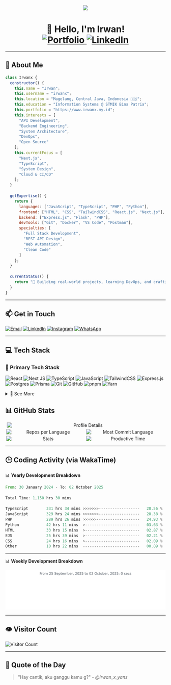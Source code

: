 <div id="header" align="center">
  <img src="https://media.giphy.com/media/M9gbBd9nbDrOTu1Mqx/giphy.gif" width="100"/>
  <h1 align="center">
    👋 Hello, I'm Irwan!
    <br/>
    <a href="https://www.irwanx.my.id">
      <img src="https://img.shields.io/badge/Portfolio-255E63?style=for-the-badge&logoColor=white" alt="Portfolio"/>
    </a>
    <a href="https://www.linkedin.com/in/irwan-xyans/">
      <img src="https://img.shields.io/badge/LinkedIn-0077B5?style=for-the-badge&logo=linkedin&logoColor=white" alt="LinkedIn"/>
    </a>
  </h1>
</div>

---

## 💫 About Me


```javascript
class Irwanx {
  constructor() {
    this.name = "Irwan";
    this.username = "irwanx";
    this.location = "Magelang, Central Java, Indonesia 🇮🇩";
    this.education = "Information Systems @ STMIK Bina Patria";
    this.portfolio = "https://www.irwanx.my.id";
    this.interests = [
      "API Development",
      "Backend Engineering",
      "System Architecture",
      "DevOps",
      "Open Source"
    ];
    this.currentFocus = [
      "Next.js",
      "TypeScript",
      "System Design",
      "Cloud & CI/CD"
    ];
  }

  getExpertise() {
    return {
      languages: ["JavaScript", "TypeScript", "PHP", "Python"],
      frontend: ["HTML", "CSS", "TailwindCSS", "React.js", "Next.js"],
      backend: ["Express.js", "Flask", "PHP"],
      devTools: ["Git", "Docker", "VS Code", "Postman"],
      specialties: [
        "Full Stack Development",
        "REST API Design",
        "Web Automation",
        "Clean Code"
      ]
    };
  }

  currentStatus() {
    return "🚀 Building real-world projects, learning DevOps, and crafting better APIs 🔥";
  }
}
```

---

## 📫 Get in Touch

[![Email](https://img.shields.io/badge/-Email-c14438?style=for-the-badge&logo=Gmail&logoColor=white)](mailto:irwan080304@gmail.com)
[![LinkedIn](https://img.shields.io/badge/LinkedIn-%230077B5?style=for-the-badge&logo=linkedin&logoColor=white)](https://www.linkedin.com/in/irwan-xyans/)
[![Instagram](https://img.shields.io/badge/Instagram-%23E4405F.svg?style=for-the-badge&logo=Instagram&logoColor=white)](https://instagram.com/irwan_x_yans/)
[![WhatsApp](https://img.shields.io/badge/WhatsApp-25D366?style=for-the-badge&logo=whatsapp&logoColor=white)](https://wa.me/628882611841)

---

## 💻 Tech Stack
### 🚀 Primary Tech Stack
![React](https://img.shields.io/badge/react-%2320232a.svg?style=for-the-badge&logo=react&logoColor=%2361DAFB)
![Next JS](https://img.shields.io/badge/Next-black?style=for-the-badge&logo=next.js&logoColor=white)
![TypeScript](https://img.shields.io/badge/typescript-%23007ACC.svg?style=for-the-badge&logo=typescript&logoColor=white)
![JavaScript](https://img.shields.io/badge/javascript-%23323330.svg?style=for-the-badge&logo=javascript&logoColor=%23F7DF1E)
![TailwindCSS](https://img.shields.io/badge/tailwindcss-%2338B2AC.svg?style=for-the-badge&logo=tailwind-css&logoColor=white)
![Express.js](https://img.shields.io/badge/express.js-%23404d59.svg?style=for-the-badge&logo=express&logoColor=%2361DAFB)
![Postgres](https://img.shields.io/badge/postgres-%23316192.svg?style=for-the-badge&logo=postgresql&logoColor=white)
![Prisma](https://img.shields.io/badge/Prisma-3982CE?style=for-the-badge&logo=Prisma&logoColor=white)
![Git](https://img.shields.io/badge/git-%23F05033.svg?style=for-the-badge&logo=git&logoColor=white)
![GitHub](https://img.shields.io/badge/github-%23121011.svg?style=for-the-badge&logo=github&logoColor=white)
![pnpm](https://img.shields.io/badge/pnpm-%234D4A4B.svg?style=for-the-badge&logo=pnpm&logoColor=F69220)
![Yarn](https://img.shields.io/badge/yarn-%232C8EBB.svg?style=for-the-badge&logo=yarn&logoColor=white)

<details>
  <summary>🧰 See More</summary>

<br/>

## 💡 Languages & Frameworks
![PHP](https://img.shields.io/badge/php-%23777BB4.svg?style=for-the-badge&logo=php&logoColor=white)
![Yii2](https://img.shields.io/badge/Yii2-E93C32?style=for-the-badge&logo=yii&logoColor=white)
![CodeIgniter](https://img.shields.io/badge/CodeIgniter-%23EE4323.svg?style=for-the-badge&logo=codeigniter&logoColor=white)
![Python](https://img.shields.io/badge/python-3670A0?style=for-the-badge&logo=python&logoColor=ffdd54)
![Django](https://img.shields.io/badge/django-%23092E20.svg?style=for-the-badge&logo=django&logoColor=white)
![FastAPI](https://img.shields.io/badge/FastAPI-005571?style=for-the-badge&logo=fastapi)
![Flask](https://img.shields.io/badge/flask-%23000.svg?style=for-the-badge&logo=flask&logoColor=white)
![EJS](https://img.shields.io/badge/ejs-%237D7D7D.svg?style=for-the-badge&logo=ejs&logoColor=white)

### ⚛️ Frontend Libraries
![Redux](https://img.shields.io/badge/redux-%23593d88.svg?style=for-the-badge&logo=redux&logoColor=white)
![Zustand](https://img.shields.io/badge/Zustand-%23202123.svg?style=for-the-badge&logo=zustand&logoColor=white)
![Recoil](https://img.shields.io/badge/Recoil-30A5F9?style=for-the-badge&logo=recoil&logoColor=white)
![React Query](https://img.shields.io/badge/-React%20Query-FF4154?style=for-the-badge&logo=react%20query&logoColor=white)
![React Router](https://img.shields.io/badge/React_Router-CA4245?style=for-the-badge&logo=react-router&logoColor=white)
![React Hook Form](https://img.shields.io/badge/React%20Hook%20Form-%23EC5990.svg?style=for-the-badge&logo=reacthookform&logoColor=white)
![jQuery](https://img.shields.io/badge/jquery-%230769AD.svg?style=for-the-badge&logo=jquery&logoColor=white)

### 🎨 UI & Styling
![Bootstrap](https://img.shields.io/badge/bootstrap-%23563D7C.svg?style=for-the-badge&logo=bootstrap&logoColor=white)
![Chakra](https://img.shields.io/badge/chakra-%234ED1C5.svg?style=for-the-badge&logo=chakraui&logoColor=white)
![Radix UI](https://img.shields.io/badge/radix%20ui-161618.svg?style=for-the-badge&logo=radix-ui&logoColor=white)
![MUI](https://img.shields.io/badge/MUI-%230081CB.svg?style=for-the-badge&logo=mui&logoColor=white)
![SASS](https://img.shields.io/badge/SASS-hotpink.svg?style=for-the-badge&logo=SASS&logoColor=white)
![Less](https://img.shields.io/badge/less-2B4C80?style=for-the-badge&logo=less&logoColor=white)
![CSS3](https://img.shields.io/badge/css3-%231572B6.svg?style=for-the-badge&logo=css3&logoColor=white)
![Semantic UI React](https://img.shields.io/badge/Semantic%20UI%20React-%2335BDB2.svg?style=for-the-badge&logo=SemanticUIReact&logoColor=white)
![Chart.js](https://img.shields.io/badge/chart.js-F5788D.svg?style=for-the-badge&logo=chart.js&logoColor=white)
![shadcn/ui](https://img.shields.io/badge/shadcn%2Fui-000000?style=for-the-badge&logo=nodedotjs&logoColor=white)

### 🧠 Machine Learning
![TensorFlow](https://img.shields.io/badge/TensorFlow-%23FF6F00.svg?style=for-the-badge&logo=TensorFlow&logoColor=white)
![PyTorch](https://img.shields.io/badge/PyTorch-%23EE4C2C.svg?style=for-the-badge&logo=PyTorch&logoColor=white)
![Scikit-learn](https://img.shields.io/badge/scikit--learn-%23F7931E.svg?style=for-the-badge&logo=scikit-learn&logoColor=white)

### 🗃️ Databases & Backend Tools
![SQLite](https://img.shields.io/badge/sqlite-%2307405e.svg?style=for-the-badge&logo=sqlite&logoColor=white)
![MongoDB](https://img.shields.io/badge/MongoDB-%234ea94b.svg?style=for-the-badge&logo=mongodb&logoColor=white)
![MySQL](https://img.shields.io/badge/mysql-%2300f.svg?style=for-the-badge&logo=mysql&logoColor=white)
![Supabase](https://img.shields.io/badge/Supabase-3ECF8E?style=for-the-badge&logo=supabase&logoColor=white)
![tRPC](https://img.shields.io/badge/tRPC-%232596BE.svg?style=for-the-badge&logo=tRPC&logoColor=white)
![Nodemon](https://img.shields.io/badge/NODEMON-%23323330.svg?style=for-the-badge&logo=nodemon&logoColor=%BBDEAD)
![NeonDB](https://img.shields.io/badge/NeonDB-4e4f55?style=for-the-badge&logo=postgresql&logoColor=3ECF8E)

### ☁️ Hosting & Infrastructure
![Nginx](https://img.shields.io/badge/nginx-%23009639.svg?style=for-the-badge&logo=nginx&logoColor=white)
![Docker](https://img.shields.io/badge/docker-%230db7ed.svg?style=for-the-badge&logo=docker&logoColor=white)
![Kubernetes](https://img.shields.io/badge/kubernetes-%23326ce5.svg?style=for-the-badge&logo=kubernetes&logoColor=white)
![AWS](https://img.shields.io/badge/AWS-%23FF9900.svg?style=for-the-badge&logo=amazon-aws&logoColor=white)
![Vercel](https://img.shields.io/badge/Vercel-000000?style=for-the-badge&logo=vercel&logoColor=white)
![Convex](https://img.shields.io/badge/Convex-000000?style=for-the-badge&logoColor=white)
![Clerk](https://img.shields.io/badge/Clerk-%23563D7C?style=for-the-badge&logo=clerk&logoColor=white)

### 🧪 Dev Tools & CI/CD
![GitHub Actions](https://img.shields.io/badge/github%20actions-%232671E5.svg?style=for-the-badge&logo=githubactions&logoColor=white)
![Jenkins](https://img.shields.io/badge/jenkins-%232C5260.svg?style=for-the-badge&logo=jenkins&logoColor=white)
![ESLint](https://img.shields.io/badge/ESLint-4B32C3?style=for-the-badge&logo=eslint&logoColor=white)
![Prettier](https://img.shields.io/badge/prettier-%231A2C34.svg?style=for-the-badge&logo=prettier&logoColor=F7BA3E)
![Webpack](https://img.shields.io/badge/webpack-%238DD6F9.svg?style=for-the-badge&logo=webpack&logoColor=black)

### 🧩 Design & Prototyping
![Figma](https://img.shields.io/badge/figma-%23F24E1E.svg?style=for-the-badge&logo=figma&logoColor=white)

</details>

## 📊 GitHub Stats
<div align="center" style="display: flex; flex-wrap: wrap; justify-content: center; gap: 4px;">
    <img src="http://github-profile-summary-cards.vercel.app/api/cards/profile-details?username=irwanx&theme=moonlight" alt="Profile Details" style="width: 98%; max-width: 500px;">
    <img src="http://github-profile-summary-cards.vercel.app/api/cards/repos-per-language?username=irwanx&theme=moonlight" alt="Repos per Language" style="width: 49%; max-width: 300px;">
    <img src="http://github-profile-summary-cards.vercel.app/api/cards/most-commit-language?username=irwanx&theme=moonlight" alt="Most Commit Language" style="width: 49%; max-width: 300px;">
    <img src="http://github-profile-summary-cards.vercel.app/api/cards/stats?username=irwanx&theme=moonlight" alt="Stats" style="width: 49%; max-width: 300px;">
    <img src="http://github-profile-summary-cards.vercel.app/api/cards/productive-time?username=irwanx&theme=moonlight&utcOffset=7" alt="Productive Time" style="width: 49%; max-width: 300px;">
</div>

---

## 🕒 Coding Activity (via WakaTime)

📊 **Yearly Development Breakdown**

<!--START_SECTION:waka-->

```rust
From: 30 January 2024 - To: 02 October 2025

Total Time: 1,150 hrs 30 mins

TypeScript        331 hrs 34 mins >>>>>>>------------------   28.56 %
JavaScript        329 hrs 24 mins >>>>>>>------------------   28.38 %
PHP               289 hrs 26 mins >>>>>>-------------------   24.93 %
Python            42 hrs 11 mins  >------------------------   03.63 %
HTML              33 hrs 15 mins  >------------------------   02.87 %
EJS               25 hrs 39 mins  >------------------------   02.21 %
CSS               24 hrs 16 mins  >------------------------   02.09 %
Other             10 hrs 22 mins  -------------------------   00.89 %
```

<!--END_SECTION:waka-->

---

📊 **Weekly Development Breakdown**

<img src="images/stat.svg" alt="Irwanx WakaTime Activity"/>

---

## 👁️ Visitor Count

![Visitor Count](https://count.getloli.com/@irwanx?name=irwanx&theme=booru-lewd&padding=7&offset=0&align=center&scale=1.5&pixelated=1&darkmode=auto)

---

## 📜 Quote of the Day

<!-- START_QUOTE -->
> "Hay cantik, aku ganggu kamu g?" - *@irwan_x_yans*
<!-- END_QUOTE -->
